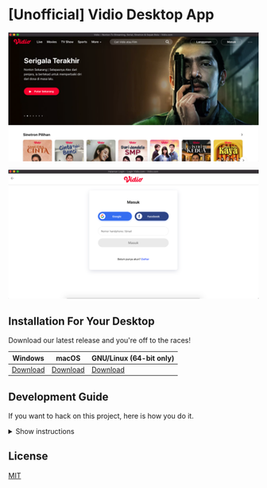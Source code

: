 # [Unofficial] Vidio Desktop App

![](screenshot.png)

![](screenshot-2.png)

## Installation For Your Desktop

Download our latest release and you're off to the races!

| Windows | macOS | GNU/Linux (64-bit only) |
| -- | -- | -- |
| [Download](https://s.id/VidioWindows) | [Download](https://s.id/VidioMacOS) | [Download](https://s.id/VidioLinux) |



## Development Guide

If you want to hack on this project, here is how you do it.
<details><summary>Show instructions</summary>

### Setup

First, clone the project:

```bash
git clone https://github.com/tommy-maulana/Vidio-Desktop.git

cd Vidio-Desktop
```

Install dependencies for both the CLI and the Electron app:

```bash
# Under Linux and macOS:
npm run dev-up

# Under Windows:
npm run dev-up-win
```

Then, install Nativefier globally with ```npm install -g nativefier```

and then run this project:

```bash
nativefier --name 'Vidio' 'vidio.com'
```
</details>

## License

[MIT](LICENSE.md)
